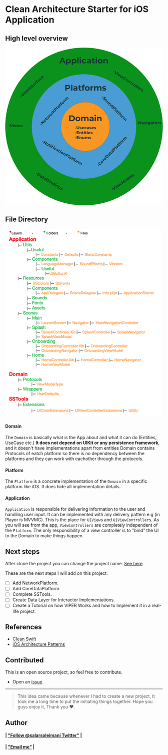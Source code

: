 # Clean Architecture Starter for iOS Application

## High level overview

![](CleanArchitecturesLayers.png)

## File Directory
<img src="https://github.com/Salarsoleimani/CleanStarter/blob/master/StarterDirectory.png" height=600 class="center">

#### Domain 

The `Domain` is basically what is the App about and what it can do (Entities, UseCase etc.) **It does not depend on UIKit or any persistence framework**, and it doesn't have implementations apart from entities
Domain contains Protocols of eatch platform so there is no dependency between the platforms and they can work with eachother through the protocols.

#### Platform
The `Platform` is a concrete implementation of the `Domain` in a specific platform like iOS. It does hide all implementation details.

#### Application
`Application` is responsible for delivering information to the user and handling user input. It can be implemented with any delivery pattern e.g (in Playor is MVVMC). This is the place for `UIView`s and `UIViewController`s. As you will see from the app, `ViewControllers` are completely independent of the `Platform`.  The only responsibility of a view controller is to "bind" the UI to the Domain to make things happen.

## Next steps
After clone the project you can change the project name. [See here](https://medium.com/swlh/renaming-a-project-in-xcode-30d0cd96d3ee)

These are the next steps I will add on this project:

* [ ] Add NetworkPlatform.
* [ ] Add CoreDataPlatform.
* [ ] Complete SSTools.
* [ ] Create Data Layer for Interactor Implementations.
* [ ] Create a Tutorial on how VIPER Works and how to Implement it in a real-life project.

## References
- [Clean Swift](https://clean-swift.com)
- [iOS Architecture Patterns](https://medium.com/ios-os-x-development/ios-architecture-patterns-ecba4c38de52#.ba7q8dcih)

## Contributed
This is an open source project, so feel free to contribute.
- Open an [issue](https://github.com/Salarsoleimani/CleanStarter/issues/new).

----

> This idea came because whenever I had to create a new project, It took me a long time to put the initiating things together. Hope you guys enjoy it, Thank you :heart:.

## Author

#### | ["Follow @salarsoleimani Twitter"](http://twitter.com/salarsoleimani) |
#### | ["Email me"](mailto:s.s_m1983@yahoo.com) |
